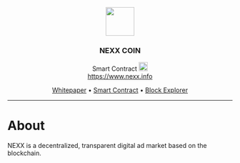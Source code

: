 <p align="center" dir="auto">
  <a target="_blank" rel="noopener noreferrer" href="https://www.nexx.info"><img src="https://www.nexx.info/img/favicon-200x200.png" width="64" data-canonical-src="https://www.nexx.info/img/favicon-200x200.png" style="max-width: 100%;"></a>
  <br>
</p>
<h3 align="center">NEXX COIN</h3>
<p align="center" dir="auto">
  <span align="center">Smart Contract <g-emoji class="g-emoji" alias="rocket" fallback-src="https://github.githubassets.com/images/icons/emoji/unicode/1f680.png"><img class="emoji" alt="rocket" height="20" width="20" src="https://github.githubassets.com/images/icons/emoji/unicode/1f680.png"></g-emoji></span>
  <br>
  <a target="_blank" href="https://www.nexx.info" rel="nofollow">https://www.nexx.info</a>
</p>

<p align="center" dir="auto">
  <a target="_blank" href="https://www.nexx.info/whitepaper.html">Whitepaper</a>
  •
  <a target="_blank" href="https://github.com/NEXXCOIN/nexxcoin.sol">Smart Contract</a>
  •
  <a target="_blank" href="https://bscscan.com/token/0x67390bA52b33c0d2850bA52B4939005D0798e0C1">Block Explorer</a>
</p>
<hr>


# About
NEXX is a decentralized, transparent digital ad market based on the blockchain.
